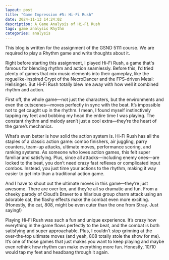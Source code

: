 ```yaml
---
layout: post
title: "Game Impression #5: Hi-Fi Rush"
date: 2024-11-13 14:24:02
description: A Game Analysis of Hi-Fi Rush
tags: game analysis Rhythm
categories: analysis
---
```


This blog is written for the assignment of the GSND 5111 course. We are required to play a Rhythm game and write thoughts about it.

Right before starting this assignment, I played Hi-Fi Rush, a game that's famous for blending rhythm and action seamlessly. Before this, I’d tried plenty of games that mix music elements into their gameplay, like the roguelike-inspired Crypt of the NecroDancer and the FPS-driven Metal: Hellsinger. But Hi-Fi Rush totally blew me away with how well it combined rhythm and action.

First off, the whole game—not just the characters, but the environments and even the cutscenes—moves perfectly in sync with the beat. It’s impossible not to get caught up in the rhythm. I mean, I found myself instinctively tapping my feet and bobbing my head the entire time I was playing. The constant rhythm and melody aren’t just a cool extra—they’re the heart of the game’s mechanics.

What’s even better is how solid the action system is. Hi-Fi Rush has all the staples of a classic action game: combo finishers, air juggling, parry counters, team-up attacks, ultimate moves, performance scoring, and ranking systems. As someone who loves action games, this felt super familiar and satisfying. Plus, since all attacks—including enemy ones—are locked to the beat, you don’t need crazy fast reflexes or complicated input combos. Instead, you just time your actions to the rhythm, making it way easier to get into than a traditional action game.

And I have to shout out the ultimate moves in this game—they’re just awesome. There are over ten, and they’re all so dramatic and fun. From a cheeky parody of Cloud’s Braver to a hilarious group charm attack using an adorable cat, the flashy effects make the combat even more exciting. (Honestly, the cat, 808, might be even cuter than the one from Stray. Just saying!)

Playing Hi-Fi Rush was such a fun and unique experience. It’s crazy how everything in the game flows perfectly to the beat, and the combat is both satisfying and super approachable. Plus, I couldn’t stop grinning at the over-the-top ultimate moves (and yeah, 808 totally stole the show for me). It’s one of those games that just makes you want to keep playing and maybe even rethink how rhythm can make everything more fun. Honestly, 10/10 would tap my feet and headbang through it again.